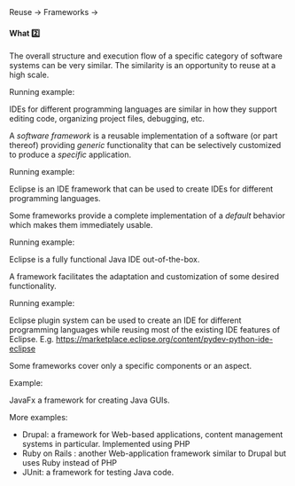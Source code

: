 <link rel="stylesheet" href="{{baseUrl}}/css/textbook.css">

<div class="website-content">

<div id="path">Reuse &rarr; Frameworks &rarr;</div>

<div id="title">

#### What :two:

</div>

<div id="body">

The overall structure and execution flow of a specific category of software systems can be very similar. The similarity is an opportunity to reuse at a high scale.

<tip-box>

Running example:

IDEs for different programming languages are similar in how they support editing code, organizing project files, debugging, etc.

</tip-box>

A _software framework_ is a reusable implementation of a software (or part thereof) providing _generic_ functionality that can be selectively customized to produce a _specific_ application.

<tip-box>

Running example:

Eclipse is an IDE framework that can be used to create IDEs for different programming languages.

</tip-box>

Some frameworks provide a complete implementation of a _default_ behavior which makes them immediately usable.

<tip-box>

Running example:

Eclipse is a fully functional Java IDE out-of-the-box.

</tip-box>

A framework facilitates the adaptation and customization of some desired functionality.

<tip-box>

Running example:

Eclipse plugin system can be used to create an IDE for different programming languages while reusing most of the existing IDE features of Eclipse. E.g. https://marketplace.eclipse.org/content/pydev-python-ide-eclipse

</tip-box>

Some frameworks cover only a specific components or an aspect.

<tip-box>

Example:

JavaFx a framework for creating Java GUIs.

</tip-box>

<tip-box>

More examples:

*	Drupal: a framework for Web-based applications, content management systems in particular. Implemented using PHP
*	Ruby on Rails : another Web-application framework similar to Drupal but uses Ruby instead of PHP
*	JUnit: a framework for testing Java code.

</tip-box>

</div>

<div id="extras">

<include src="exercises.md" />

</div>

</div>

